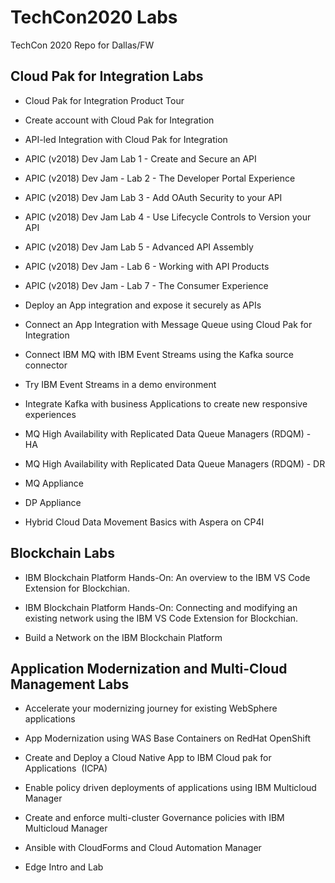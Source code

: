 # TechCon2020 Labs
TechCon 2020 Repo for Dallas/FW

## Cloud Pak for Integration Labs

- Cloud Pak for Integration Product Tour

- Create account with Cloud Pak for Integration 

- API-led Integration with Cloud Pak for Integration

- APIC (v2018) Dev Jam Lab 1 - Create and Secure an API

- APIC (v2018) Dev Jam - Lab 2 - The Developer Portal Experience

- APIC (v2018) Dev Jam Lab 3 - Add OAuth Security to your API

- APIC (v2018) Dev Jam Lab 4 - Use Lifecycle Controls to Version your API

- APIC (v2018) Dev Jam Lab 5 - Advanced API Assembly

- APIC (v2018) Dev Jam - Lab 6 - Working with API Products

- APIC (v2018) Dev Jam - Lab 7 - The Consumer Experience

- Deploy an App integration and expose it securely as APIs

- Connect an App Integration with Message Queue using Cloud Pak for Integration

- Connect IBM MQ with IBM Event Streams using the Kafka source connector

- Try IBM Event Streams in a demo environment

- Integrate Kafka with business Applications to create new responsive experiences
- MQ High Availability with Replicated Data Queue Managers (RDQM) - HA

- MQ High Availability with Replicated Data Queue Managers (RDQM) - DR

- MQ Appliance

- DP Appliance

- Hybrid Cloud Data Movement Basics with Aspera on CP4I

## Blockchain Labs

- IBM Blockchain Platform Hands-On: An overview to the IBM VS Code Extension for Blockchian. 

- IBM Blockchain Platform Hands-On: Connecting  and modifying an existing network using the IBM VS Code Extension for Blockchian. 

- Build a Network on the IBM Blockchain Platform

## Application Modernization and Multi-Cloud Management Labs

- Accelerate your modernizing journey for existing WebSphere applications

- App Modernization using WAS Base Containers on RedHat OpenShift

- Create and Deploy a Cloud Native App to IBM Cloud pak for Applications  (ICPA)

- Enable policy driven deployments of applications using IBM Multicloud Manager

- Create and enforce multi-cluster Governance policies with IBM Multicloud Manager

- Ansible with CloudForms and Cloud Automation Manager

- Edge Intro and Lab

